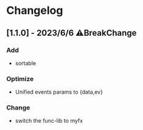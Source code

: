 # Changelog
## [1.1.0] - 2023/6/6 ⚠️BreakChange
### Add
- sortable
### Optimize
- Unified events params to {data,ev}
### Change
- switch the func-lib to myfx
